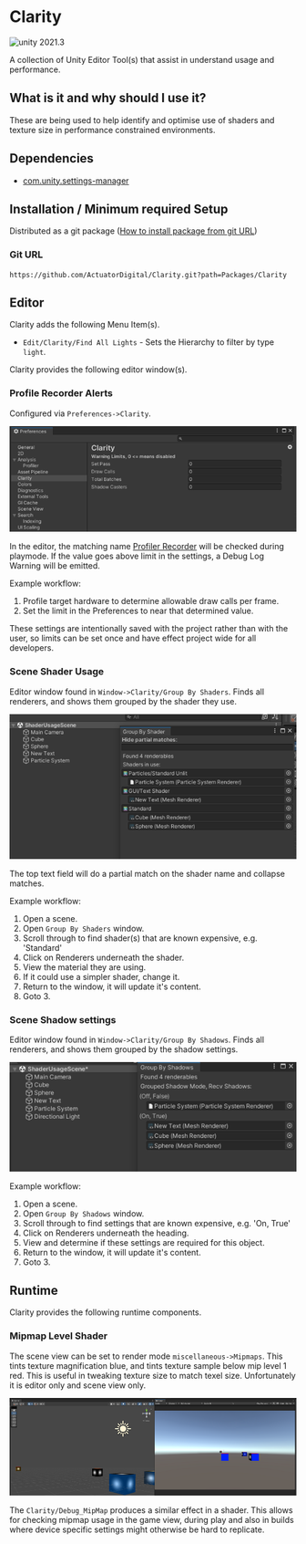 # Clarity

<img src="https://img.shields.io/badge/unity-2021.3-green.svg?style=flat-square" alt="unity 2021.3">

A collection of Unity Editor Tool(s) that assist in understand usage and performance.

## What is it and why should I use it?

These are being used to help identify and optimise use of shaders and texture size in performance constrained environments.

## Dependencies

- [com.unity.settings-manager](https://docs.unity3d.com/Packages/com.unity.settings-manager@2.0/manual/index.html)

## Installation / Minimum required Setup

Distributed as a git package ([How to install package from git URL](https://docs.unity3d.com/Manual/upm-ui-giturl.html))

### Git URL

```
https://github.com/ActuatorDigital/Clarity.git?path=Packages/Clarity
```

## Editor

Clarity adds the following Menu Item(s).

- `Edit/Clarity/Find All Lights` - Sets the Hierarchy to filter by type `light`.

Clarity provides the following editor window(s).

### Profile Recorder Alerts

Configured via `Preferences->Clarity`.

!["Clarity ProfileRecorderAlert limits."](img/profilerecorderprefs.png?raw=true "Clarity ProfileRecorderAlert limits.")

In the editor, the matching name [Profiler Recorder](https://docs.unity3d.com/ScriptReference/Unity.Profiling.ProfilerRecorder.html) will be checked during playmode. If the value goes above limit in the settings, a Debug Log Warning will be emitted.

Example workflow:

1. Profile target hardware to determine allowable draw calls per frame.
2. Set the limit in the Preferences to near that determined value.

These settings are intentionally saved with the project rather than with the user, so limits can be set once and have effect project wide for all developers.

### Scene Shader Usage

Editor window found in `Window->Clarity/Group By Shaders`. Finds all renderers, and shows them grouped by the shader they use.

!["Scene renderers grouped by the shader their material is using."](img/groupbyshaderwindow.png?raw=true "Scene renderers grouped by the shader their material is using.")

The top text field will do a partial match on the shader name and collapse matches.

Example workflow:

1. Open a scene.
2. Open `Group By Shaders` window.
3. Scroll through to find shader(s) that are known expensive, e.g. 'Standard'
4. Click on Renderers underneath the shader.
5. View the material they are using.
6. If it could use a simpler shader, change it.
7. Return to the window, it will update it's content.
8. Goto 3.

### Scene Shadow settings

Editor window found in `Window->Clarity/Group By Shadows`. Finds all renderers, and shows them grouped by the shadow settings.

!["Scene renderers grouped by shadow settings."](img/groupbyshadowswindow.png?raw=true "Scene renderers grouped by shadow settings.")

Example workflow:

1. Open a scene.
2. Open `Group By Shadows` window.
3. Scroll through to find settings that are known expensive, e.g. 'On, True'
4. Click on Renderers underneath the heading.
5. View and determine if these settings are required for this object.
6. Return to the window, it will update it's content.
7. Goto 3.

## Runtime

Clarity provides the following runtime components.

### Mipmap Level Shader

The scene view can be set to render mode `miscellaneous->Mipmaps`. This tints texture magnification blue, and tints texture sample below mip level 1 red. This is useful in tweaking texture size to match texel size. Unfortunately it is editor only and scene view only.

!["Left: Mip levels in scene shading mode, and Right: Debug_Mipmap shader in use."](img/debugmiplevelshader.png?raw=true "Comparison between scene mip mode and runtime shader effect.")

The `Clarity/Debug_MipMap` produces a similar effect in a shader. This allows for checking mipmap usage in the game view, during play and also in builds where device specific settings might otherwise be hard to replicate.
